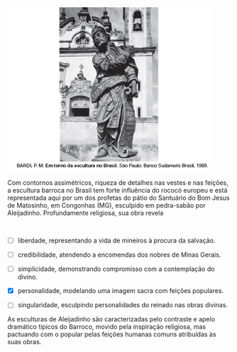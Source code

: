 

![](cc75e819-471b-d14d-2c7c-7fc0fea2ebad.png)

Com contornos assimétricos, riqueza de detalhes nas vestes e nas feições, a escultura barroca no Brasil tem forte influência do rococó europeu e está representada aqui por um dos profetas do pátio do Santuário do Bom Jesus de Matosinho, em Congonhas (MG), esculpido em pedra-sabão por Aleijadinho. Profundamente religiosa, sua obra revela

 



- [ ] liberdade, representando a vida de mineiros à procura da salvação.
- [ ] credibilidade, atendendo a encomendas dos nobres de Minas Gerais.
- [ ] simplicidade, demonstrando compromisso com a contemplação do divino.
- [x] personalidade, modelando uma imagem sacra com feições populares.
- [ ] singularidade, esculpindo personalidades do reinado nas obras divinas.


As esculturas de Aleijadinho são caracterizadas pelo contraste e apelo dramático típicos do Barroco, movido pela inspiração religiosa, mas pactuando com o popular pelas feições humanas comuns atribuídas às suas obras.
